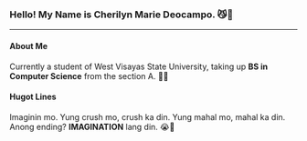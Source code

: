 ### Hello! My Name is Cherilyn Marie Deocampo. 😼👾
***

#### About Me
Currently a student of West Visayas State University, taking up **BS in Computer Science** from the section A. 🤍✨

#### Hugot Lines
Imaginin mo. Yung crush mo, crush ka din. Yung mahal mo, mahal ka din. Anong ending? **IMAGINATION** lang din. 😭🤡


